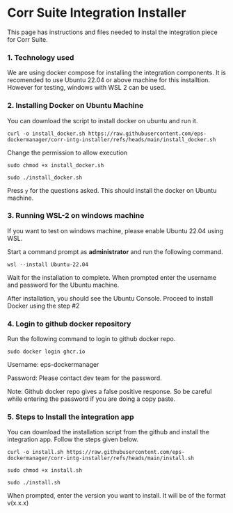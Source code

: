 # Corr Suite Integration Installer

This page has instructions and files needed to instal the integration piece for Corr Suite.

### 1. Technology used

We are using docker compose for installing the integration components. It is recomended to use Ubuntu 22.04 or above machine for this installtion. However for testing, windows with WSL 2 can be used.

### 2. Installing Docker on Ubuntu Machine

You can download the script to install docker on ubuntu and run it.

`curl -o install_docker.sh https://raw.githubusercontent.com/eps-dockermanager/corr-intg-installer/refs/heads/main/install_docker.sh`

Change the permission to allow execution

`sudo chmod +x install_docker.sh`

`sudo ./install_docker.sh`

Press `y` for the questions asked. This should install the docker on Ubuntu machine.

### 3. Running WSL-2 on windows machine

If you want to test on windows machine, please enable Ubuntu 22.04 using WSL.

Start a command prompt as **administrator** and run the following command.

`wsl --install Ubuntu-22.04`

Wait for the installation to complete. When prompted enter the username and password for the Ubuntu machine.

After installation, you should see the Ubuntu Console. Proceed to install Docker using the step #2

### 4. Login to github docker repository

Run the following command to login to github docker repo.

`sudo docker login ghcr.io`

Username: eps-dockermanager

Password: Please contact dev team for the password.

Note: Github docker repo gives a false positive response. So be careful while entering the password if you are doing a copy paste.

### 5. Steps to Install the integration app

You can download the installation script from the github and install the integration app. Follow the steps given below.

`curl -o install.sh https://raw.githubusercontent.com/eps-dockermanager/corr-intg-installer/refs/heads/main/install.sh`

`sudo chmod +x install.sh`

`sudo ./install.sh`

When prompted, enter the version you want to install. It will be of the format v(x.x.x)
